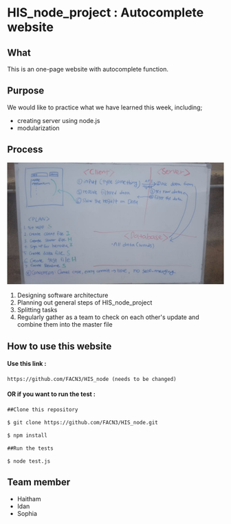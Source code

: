 # HIS_node_project : Autocomplete website

## What
This is an one-page website with autocomplete function.

## Purpose
We would like to practice what we have learned this week, including;
  * creating server using node.js
  * modularization  

## Process
![Image of software architecture](./resources/planimage.jpeg)
1. Designing software architecture
2. Planning out general steps of HIS_node_project
3. Splitting tasks
4. Regularly gather as a team to check on each other's update and combine them into the master file

## How to use this website

#### Use this link :
```
https://github.com/FACN3/HIS_node (needs to be changed)
```
#### OR if you want to run the test :

```
##Clone this repository
```

```
$ git clone https://github.com/FACN3/HIS_node.git
```
```
$ npm install
```
```
##Run the tests
```

```
$ node test.js
```


## Team member
* Haitham
* Idan
* Sophia
